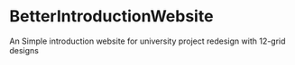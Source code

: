 # BetterIntroductionWebsite
 An Simple introduction website for university project redesign with 12-grid designs
